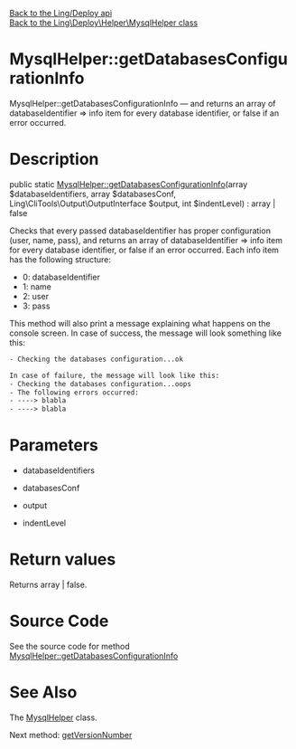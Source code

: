 [Back to the Ling/Deploy api](https://github.com/lingtalfi/Deploy/blob/master/doc/api/Ling/Deploy.md)<br>
[Back to the Ling\Deploy\Helper\MysqlHelper class](https://github.com/lingtalfi/Deploy/blob/master/doc/api/Ling/Deploy/Helper/MysqlHelper.md)


MysqlHelper::getDatabasesConfigurationInfo
================



MysqlHelper::getDatabasesConfigurationInfo — and returns an array of databaseIdentifier => info item for every database identifier, or false if an error occurred.




Description
================


public static [MysqlHelper::getDatabasesConfigurationInfo](https://github.com/lingtalfi/Deploy/blob/master/doc/api/Ling/Deploy/Helper/MysqlHelper/getDatabasesConfigurationInfo.md)(array $databaseIdentifiers, array $databasesConf, Ling\CliTools\Output\OutputInterface $output, int $indentLevel) : array | false




Checks that every passed databaseIdentifier has proper configuration (user, name, pass),
and returns an array of databaseIdentifier => info item for every database identifier, or false if an error occurred.
Each info item has the following structure:

- 0: databaseIdentifier
- 1: name
- 2: user
- 3: pass



This method will also print a message explaining what happens on the console screen.
In case of success, the message will look something like this:

```txt
- Checking the databases configuration...ok
```


```txt
In case of failure, the message will look like this:
- Checking the databases configuration...oops
- The following errors occurred:
- ----> blabla
- ----> blabla
```




Parameters
================


- databaseIdentifiers

    

- databasesConf

    

- output

    

- indentLevel

    


Return values
================

Returns array | false.








Source Code
===========
See the source code for method [MysqlHelper::getDatabasesConfigurationInfo](https://github.com/lingtalfi/Deploy/blob/master/Helper/MysqlHelper.php#L58-L105)


See Also
================

The [MysqlHelper](https://github.com/lingtalfi/Deploy/blob/master/doc/api/Ling/Deploy/Helper/MysqlHelper.md) class.

Next method: [getVersionNumber](https://github.com/lingtalfi/Deploy/blob/master/doc/api/Ling/Deploy/Helper/MysqlHelper/getVersionNumber.md)<br>

